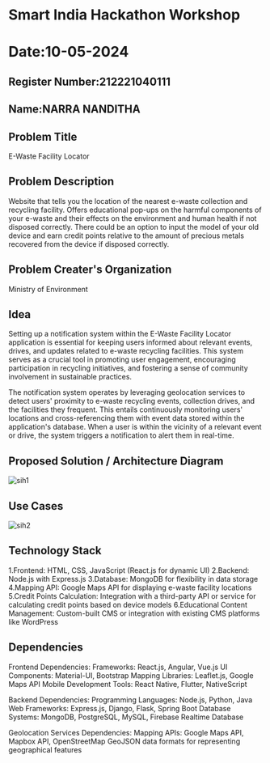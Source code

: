 # Smart India Hackathon Workshop
# Date:10-05-2024
## Register Number:212221040111
## Name:NARRA NANDITHA
## Problem Title
E-Waste Facility Locator
## Problem Description
Website that tells you the location of the nearest e-waste collection and recycling facility. Offers educational pop-ups on the harmful components of your e-waste and their effects on the environment and human health if not disposed correctly. There could be an option to input the model of your old device and earn credit points relative to the amount of precious metals recovered from the device if disposed correctly.
## Problem Creater's Organization
Ministry of Environment

## Idea
Setting up a notification system within the E-Waste Facility Locator application is essential for keeping users informed about relevant events, drives, and updates related to e-waste recycling facilities. This system serves as a crucial tool in promoting user engagement, encouraging participation in recycling initiatives, and fostering a sense of community involvement in sustainable practices.

The notification system operates by leveraging geolocation services to detect users' proximity to e-waste recycling events, collection drives, and the facilities they frequent. This entails continuously monitoring users' locations and cross-referencing them with event data stored within the application's database. When a user is within the vicinity of a relevant event or drive, the system triggers a notification to alert them in real-time.

## Proposed Solution / Architecture Diagram

![sih1](https://github.com/nanditha121/SIHPS/assets/142209508/1696f617-76be-478b-be3a-d70de7fd61c7)

## Use Cases

![sih2](https://github.com/nanditha121/SIHPS/assets/142209508/bc4c8d62-54f3-4e87-95e5-77fde2248cae)

## Technology Stack
1.Frontend: HTML, CSS, JavaScript (React.js for dynamic UI)
2.Backend: Node.js with Express.js
3.Database: MongoDB for flexibility in data storage
4.Mapping API: Google Maps API for displaying e-waste facility locations
5.Credit Points Calculation: Integration with a third-party API or service for calculating credit points based on device models
6.Educational Content Management: Custom-built CMS or integration with existing CMS platforms like WordPress



## Dependencies
Frontend Dependencies: Frameworks: React.js, Angular, Vue.js UI Components: Material-UI, Bootstrap Mapping Libraries: Leaflet.js, Google Maps API Mobile Development Tools: React Native, Flutter, NativeScript

Backend Dependencies: Programming Languages: Node.js, Python, Java Web Frameworks: Express.js, Django, Flask, Spring Boot Database Systems: MongoDB, PostgreSQL, MySQL, Firebase Realtime Database

Geolocation Services Dependencies: Mapping APIs: Google Maps API, Mapbox API, OpenStreetMap GeoJSON data formats for representing geographical features
